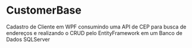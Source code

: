 # CustomerBase
Cadastro de Cliente em WPF consumindo uma API de CEP para busca de endereços e realizando o CRUD pelo EntityFramework em um Banco de Dados SQLServer
